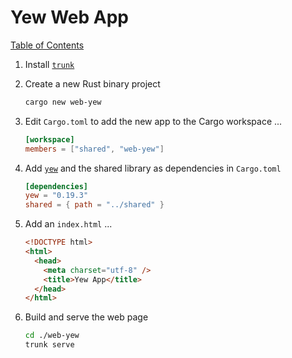 # Yew Web App

[Table of Contents](./new-project.md)

1. Install [`trunk`](https://github.com/thedodd/trunk)
1. Create a new Rust binary project

   ```sh
   cargo new web-yew
   ```

1. Edit `Cargo.toml` to add the new app to the Cargo workspace ...

   ```toml
   [workspace]
   members = ["shared", "web-yew"]
   ```

1. Add [`yew`](https://yew.rs/) and the shared library as dependencies in `Cargo.toml`

   ```toml
   [dependencies]
   yew = "0.19.3"
   shared = { path = "../shared" }
   ```

1. Add an `index.html` ...

   ```html
   <!DOCTYPE html>
   <html>
     <head>
       <meta charset="utf-8" />
       <title>Yew App</title>
     </head>
   </html>
   ```

1. Build and serve the web page

   ```sh
   cd ./web-yew
   trunk serve
   ```
